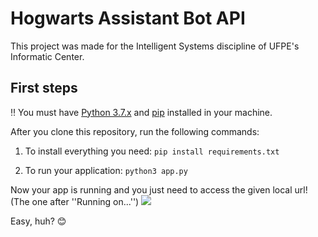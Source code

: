 # Hogwarts Assistant Bot API

This project was made for the Intelligent Systems discipline of UFPE's Informatic Center.

## First steps
:bangbang: You must have [Python 3.7.x](https://www.python.org/downloads/) and [pip](https://pip.pypa.io/en/stable/installing/) installed in your machine.

After you clone this repository, run the following commands:

1. To install everything you need:
```pip install requirements.txt```

2. To run your application:
```python3 app.py```


Now your app is running and you just need to access the given local url! (The one after ''Running on...'') 
![](https://i.imgur.com/T4s4vTd.png)

Easy, huh? :blush:
